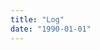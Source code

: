 ```yaml
---
title: "Log"
date: "1990-01-01"
---
```


<div class="content">
<p><a href="assets/260-photo.jpg" target="_blank"> <img alt="" src="/preposterous/assets/260-photo.jpg"/> </a></p>
</div>
